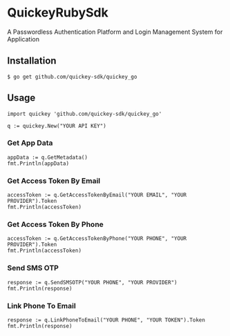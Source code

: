 # QuickeyRubySdk

A Passwordless Authentication Platform and Login Management System for Application

## Installation

    $ go get github.com/quickey-sdk/quickey_go

## Usage

```
import quickey 'github.com/quickey-sdk/quickey_go'

q := quickey.New("YOUR API KEY")
```

### Get App Data
```
appData := q.GetMetadata()
fmt.Println(appData)
```

### Get Access Token By Email
```
accessToken := q.GetAccessTokenByEmail("YOUR EMAIL", "YOUR PROVIDER").Token
fmt.Println(accessToken)
```

### Get Access Token By Phone
```
accessToken := q.GetAccessTokenByPhone("YOUR PHONE", "YOUR PROVIDER").Token
fmt.Println(accessToken)
```

### Send SMS OTP
```
response := q.SendSMSOTP("YOUR PHONE", "YOUR PROVIDER")
fmt.Println(response)
```

### Link Phone To Email
```
response := q.LinkPhoneToEmail("YOUR PHONE", "YOUR TOKEN").Token
fmt.Println(response)
```
